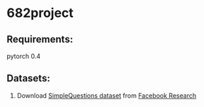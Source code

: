 # 682project

## Requirements:
pytorch 0.4

## Datasets:
1. Download [SimpleQuestions dataset](https://www.dropbox.com/s/tohrsllcfy7rch4/SimpleQuestions_v2.tgz) 
from [Facebook Research](https://research.fb.com/downloads/babi/)




